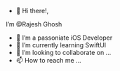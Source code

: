 - 👋 Hi there!,

I’m @Rajesh Ghosh
- 👀 I’m a passoniate iOS Developer
- 🌱 I’m currently learning SwiftUI
- 💞️ I’m looking to collaborate on ...
- 📫 How to reach me ...

<!---
RajeshKanti/RajeshKanti is a ✨ special ✨ repository because its `README.md` (this file) appears on your GitHub profile.
You can click the Preview link to take a look at your changes.
--->
